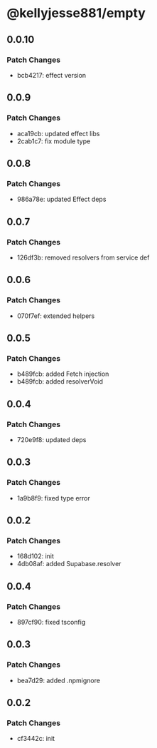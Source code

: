 # @kellyjesse881/empty

## 0.0.10

### Patch Changes

- bcb4217: effect version

## 0.0.9

### Patch Changes

- aca19cb: updated effect libs
- 2cab1c7: fix module type

## 0.0.8

### Patch Changes

- 986a78e: updated Effect deps

## 0.0.7

### Patch Changes

- 126df3b: removed resolvers from service def

## 0.0.6

### Patch Changes

- 070f7ef: extended helpers

## 0.0.5

### Patch Changes

- b489fcb: added Fetch injection
- b489fcb: added resolverVoid

## 0.0.4

### Patch Changes

- 720e9f8: updated deps

## 0.0.3

### Patch Changes

- 1a9b8f9: fixed type error

## 0.0.2

### Patch Changes

- 168d102: init
- 4db08af: added Supabase.resolver

## 0.0.4

### Patch Changes

- 897cf90: fixed tsconfig

## 0.0.3

### Patch Changes

- bea7d29: added .npmignore

## 0.0.2

### Patch Changes

- cf3442c: init
